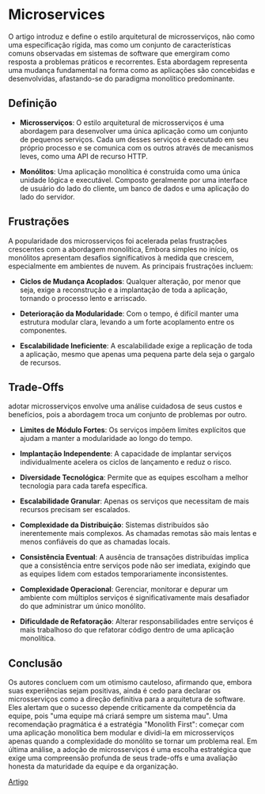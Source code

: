 # Microservices

O artigo introduz e define o estilo arquitetural de microsserviços, não como uma especificação rígida, mas como um conjunto de características comuns observadas em sistemas de software que emergiram como resposta a problemas práticos e recorrentes. Esta abordagem representa uma mudança fundamental na forma como as aplicações são concebidas e desenvolvidas, afastando-se do paradigma monolítico predominante.

## Definição

-   **Microsserviços**: O estilo arquitetural de microsserviços é uma abordagem para desenvolver uma única aplicação como um conjunto de pequenos serviços. Cada um desses serviços é executado em seu próprio processo e se comunica com os outros através de mecanismos leves, como uma API de recurso HTTP.

-   **Monólitos**: Uma aplicação monolítica é construída como uma única unidade lógica e executável. Composto geralmente por uma interface de usuário do lado do cliente, um banco de dados e uma aplicação do lado do servidor.

## Frustrações

A popularidade dos microsserviços foi acelerada pelas frustrações crescentes com a abordagem monolítica, Embora simples no início, os monólitos apresentam desafios significativos à medida que crescem, especialmente em ambientes de nuvem. As principais frustrações incluem:

-   **Ciclos de Mudança Acoplados**: Qualquer alteração, por menor que seja, exige a reconstrução e a implantação de toda a aplicação, tornando o processo lento e arriscado.

-   **Deterioração da Modularidade**: Com o tempo, é difícil manter uma estrutura modular clara, levando a um forte acoplamento entre os componentes.

-   **Escalabilidade Ineficiente**: A escalabilidade exige a replicação de toda a aplicação, mesmo que apenas uma pequena parte dela seja o gargalo de recursos.

## Trade-Offs

adotar microsserviços envolve uma análise cuidadosa de seus custos e benefícios, pois a abordagem troca um conjunto de problemas por outro.

-   **Limites de Módulo Fortes**: Os serviços impõem limites explícitos que ajudam a manter a modularidade ao longo do tempo.

-   **Implantação Independente**: A capacidade de implantar serviços individualmente acelera os ciclos de lançamento e reduz o risco.

-   **Diversidade Tecnológica**: Permite que as equipes escolham a melhor tecnologia para cada tarefa específica.

-   **Escalabilidade Granular**: Apenas os serviços que necessitam de mais recursos precisam ser escalados.

-   **Complexidade da Distribuição**: Sistemas distribuídos são inerentemente mais complexos. As chamadas remotas são mais lentas e menos confiáveis do que as chamadas locais.

-   **Consistência Eventual**: A ausência de transações distribuídas implica que a consistência entre serviços pode não ser imediata, exigindo que as equipes lidem com estados temporariamente inconsistentes.

-   **Complexidade Operacional**: Gerenciar, monitorar e depurar um ambiente com múltiplos serviços é significativamente mais desafiador do que administrar um único monólito.

-   **Dificuldade de Refatoração**: Alterar responsabilidades entre serviços é mais trabalhoso do que refatorar código dentro de uma aplicação monolítica.

## Conclusão

Os autores concluem com um otimismo cauteloso, afirmando que, embora suas experiências sejam positivas, ainda é cedo para declarar os microsserviços como a direção definitiva para a arquitetura de software. Eles alertam que o sucesso depende criticamente da competência da equipe, pois "uma equipe má criará sempre um sistema mau". Uma recomendação pragmática é a estratégia "Monolith First": começar com uma aplicação monolítica bem modular e dividi-la em microsserviços apenas quando a complexidade do monólito se tornar um problema real. Em última análise, a adoção de microsserviços é uma escolha estratégica que exige uma compreensão profunda de seus trade-offs e uma avaliação honesta da maturidade da equipe e da organização.

[Artigo](pdf/Microservices.pdf)
